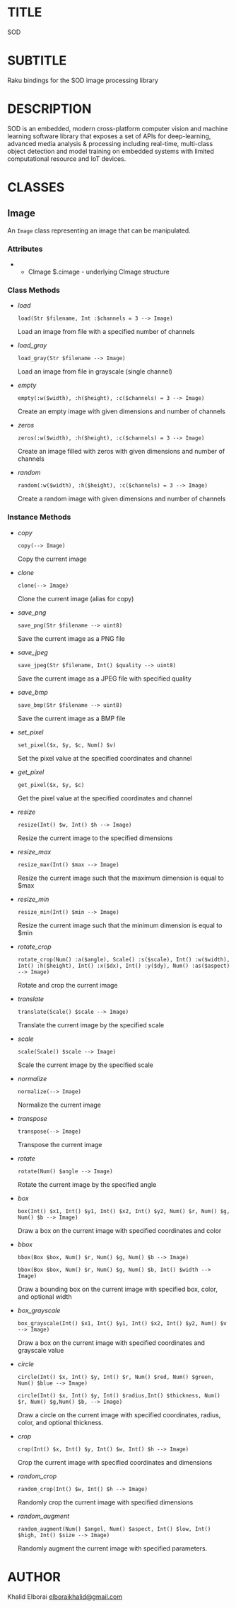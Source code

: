 TITLE
=====

SOD

SUBTITLE
========

Raku bindings for the SOD image processing library

DESCRIPTION
===========

SOD is an embedded, modern cross-platform computer vision and machine learning software library that exposes a set of APIs for deep-learning, advanced media analysis & processing including real-time, multi-class object detection and model training on embedded systems with limited computational resource and IoT devices.

CLASSES
=======

Image
-----

An `Image` class representing an image that can be manipulated.

### Attributes

  * * CImage $.cimage - underlying CImage structure

### Class Methods

  * *load*

    `load(Str $filename, Int :$channels = 3 --> Image)`

    Load an image from file with a specified number of channels

  * *load_gray*

    `load_gray(Str $filename --> Image)`

    Load an image from file in grayscale (single channel)

  * *empty*

    `empty(:w($width), :h($height), :c($channels) = 3 --> Image)`

    Create an empty image with given dimensions and number of channels

  * *zeros*

    `zeros(:w($width), :h($height), :c($channels) = 3 --> Image)`

    Create an image filled with zeros with given dimensions and number of channels

  * *random*

    `random(:w($width), :h($height), :c($channels) = 3 --> Image)`

    Create a random image with given dimensions and number of channels

### Instance Methods

  * *copy*

    `copy(--> Image)`

    Copy the current image

  * *clone*

    `clone(--> Image)`

    Clone the current image (alias for copy)

  * *save_png*

    `save_png(Str $filename --> uint8)`

    Save the current image as a PNG file

  * *save_jpeg*

    `save_jpeg(Str $filename, Int() $quality --> uint8)`

    Save the current image as a JPEG file with specified quality

  * *save_bmp*

    `save_bmp(Str $filename --> uint8)`

    Save the current image as a BMP file

  * *set_pixel*

    `set_pixel($x, $y, $c, Num() $v)`

    Set the pixel value at the specified coordinates and channel

  * *get_pixel*

    `get_pixel($x, $y, $c)`

    Get the pixel value at the specified coordinates and channel

  * *resize*

    `resize(Int() $w, Int() $h --> Image)`

    Resize the current image to the specified dimensions

  * *resize_max*

    `resize_max(Int() $max --> Image)`

    Resize the current image such that the maximum dimension is equal to $max

  * *resize_min*

    `resize_min(Int() $min --> Image)`

    Resize the current image such that the minimum dimension is equal to $min

  * *rotate_crop*

    `rotate_crop(Num() :a($angle), Scale() :s($scale), Int() :w($width), Int() :h($height), Int() :x($dx), Int() :y($dy), Num() :as($aspect) --> Image)`

    Rotate and crop the current image

  * *translate*

    `translate(Scale() $scale --> Image)`

    Translate the current image by the specified scale

  * *scale*

    `scale(Scale() $scale --> Image)`

    Scale the current image by the specified scale

  * *normalize*

    `normalize(--> Image)`

    Normalize the current image

  * *transpose*

    `transpose(--> Image)`

    Transpose the current image

  * *rotate*

    `rotate(Num() $angle --> Image)`

    Rotate the current image by the specified angle

  * *box*

    `box(Int() $x1, Int() $y1, Int() $x2, Int() $y2, Num() $r, Num() $g, Num() $b --> Image)`

    Draw a box on the current image with specified coordinates and color

  * *bbox*

    `bbox(Box $box, Num() $r, Num() $g, Num() $b --> Image)`

    `bbox(Box $box, Num() $r, Num() $g, Num() $b, Int() $width --> Image)`

    Draw a bounding box on the current image with specified box, color, and optional width

  * *box_grayscale*

    `box_grayscale(Int() $x1, Int() $y1, Int() $x2, Int() $y2, Num() $v --> Image)`

    Draw a box on the current image with specified coordinates and grayscale value

  * *circle*

    `circle(Int() $x, Int() $y, Int() $r, Num() $red, Num() $green, Num() $blue --> Image)`

    `circle(Int() $x, Int() $y, Int() $radius,Int() $thickness, Num() $r, Num() $g,Num() $b, --> Image)`

    Draw a circle on the current image with specified coordinates, radius, color, and optional thickness.

  * *crop*

    `crop(Int() $x, Int() $y, Int() $w, Int() $h --> Image)`

    Crop the current image with specified coordinates and dimensions

  * *random_crop*

    `random_crop(Int() $w, Int() $h --> Image)`

    Randomly crop the current image with specified dimensions

  * *random_augment*

    `random_augment(Num() $angel, Num() $aspect, Int() $low, Int() $high, Int() $size --> Image)`

    Randomly augment the current image with specified parameters.

AUTHOR
======



Khalid Elborai <elboraikhalid@gmail.com>

